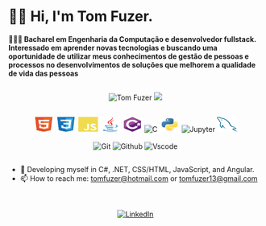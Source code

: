 # 👋🏽 Hi, I'm Tom Fuzer.
  
#### 👨🏽‍💻 Bacharel em Engenharia da Computação e desenvolvedor fullstack. Interessado em aprender novas tecnologias e buscando uma oportunidade de utilizar meus conhecimentos de gestão de pessoas e processos no desenvolvimentos de soluções que melhorem a qualidade de vida das pessoas

##

<div align="center">  
  <img height="180em" src="https://github-readme-stats.vercel.app/api?username=tomfuzer&show_icons=true&count_private=true&hide_border=true&title_color=8f00ff&icon_color=8f00ff&text_color=c9d1d9&bg_color=0d1117" alt="Tom Fuzer" /> 
  <img height="180em" src="https://github-readme-stats.vercel.app/api/top-langs/?username=tomfuzer&layout=compact&hide=jupyternotebook&hide_border=true&title_color=8f00ff&text_color=ffffff&bg_color=0d1117" />
</div>

##

<div align="center">
  <img alt="HTML" height="30" width="40" title="HTML5" src="https://raw.githubusercontent.com/devicons/devicon/master/icons/html5/html5-original.svg" />
  <img alt="CSS" height="30" width="40" title="CSS3" src="https://raw.githubusercontent.com/devicons/devicon/master/icons/css3/css3-original.svg" />
  <img alt="JavaScript" height="30" width="40" title="JavaScript" src="https://raw.githubusercontent.com/devicons/devicon/master/icons/javascript/javascript-plain.svg"/>
  <img alt="Java" height="30" width="40" title="Java" src="https://raw.githubusercontent.com/devicons/devicon/master/icons/java/java-original.svg" />
  <img alt="Csharp" height="30" width="40" title="C#" src="https://raw.githubusercontent.com/devicons/devicon/master/icons/csharp/csharp-original.svg" />
  <img alt="C" height="30" width="40" title="C" src="https://cdn.jsdelivr.net/gh/devicons/devicon/icons/c/c-original.svg" />
  <img alt="Python" height="30" width="40" title="Python" src="https://raw.githubusercontent.com/devicons/devicon/master/icons/python/python-original.svg" />
  <img alt="Jupyter" height="30" width="40" title="Jupyter" src="https://cdn.jsdelivr.net/gh/devicons/devicon/icons/jupyter/jupyter-original-wordmark.svg" />
  <img alt="Mysql" height="30" width="40" title="MySql" src="https://raw.githubusercontent.com/devicons/devicon/master/icons/mysql/mysql-original.svg" />
  <br>
  <br>
  <img alt="Git" height="30" width="40" title="Git" src="https://cdn.jsdelivr.net/gh/devicons/devicon/icons/git/git-original.svg" />
  <img alt="Github" height="30" width="40" title="Github" src="https://cdn.jsdelivr.net/gh/devicons/devicon/icons/github/github-original.svg" />
  <img alt="Vscode" height="30" width="40" title="VSCode" src="https://cdn.jsdelivr.net/gh/devicons/devicon/icons/vscode/vscode-original.svg" />
</div>

##

- 🌱 Developing myself in C#, .NET, CSS/HTML, JavaScript, and Angular.
- 📫 How to reach me: tomfuzer@hotmail.com or tomfuzer13@gmail.com
<div align="center">
  <br>   
  <br>
   <a href="https://www.linkedin.com/in/hamilton-fuzer/" target="_blank"><img src="https://img.shields.io/badge/LinkedIn-0077B5?style=for-the-badge&logo=linkedin&logoColor=white" target="_blank" alt="LinkedIn" title="LinkedIn"></a>
</div>


